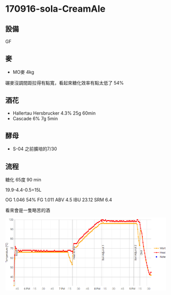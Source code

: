 # 170916-sola-CreamAle

## 設備

GF

## 麥

* MO麥 4kg 

碾麥沒調間距拉得有點寬，看起來糖化效率有點太低了 54%

## 酒花

* Hallertau Hersbrucker 4.3% 25g 60min
* Cascade 6% 7g 5min 

## 酵母

* S-04 之前擴培的7/30

## 流程

糖化 65度 90 min

19.9-4.4-0.5=15L

OG 1.046 54% FG 1.011 ABV 4.5 IBU 23.12 SRM 6.4

看來會是一隻略苦的酒

![](../img/test58.png)


